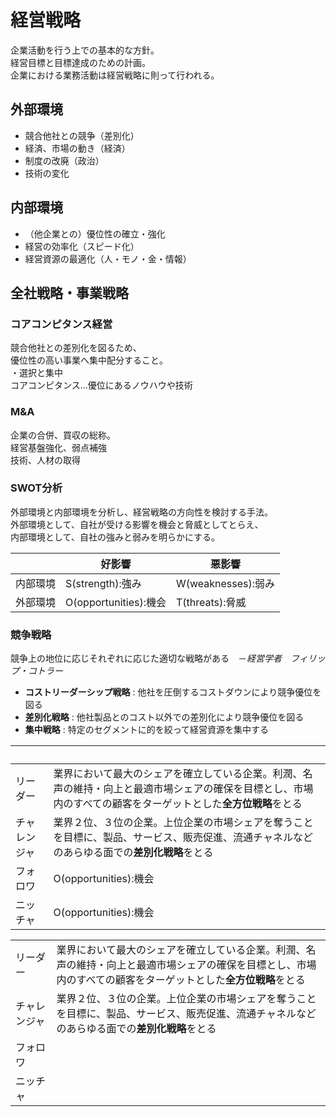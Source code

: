 # 経営戦略 #

企業活動を行う上での基本的な方針。  
経営目標と目標達成のための計画。  
企業における業務活動は経営戦略に則って行われる。  

## 外部環境 ##
- 競合他社との競争（差別化）　　
- 経済、市場の動き（経済）　　
- 制度の改廃（政治）　　
- 技術の変化　　

## 内部環境 ##
- （他企業との）優位性の確立・強化  
- 経営の効率化（スピード化）
- 経営資源の最適化（人・モノ・金・情報）


## 全社戦略・事業戦略 ##
### コアコンピタンス経営 ###
競合他社との差別化を図るため、  
優位性の高い事業へ集中配分すること。  
・選択と集中  
コアコンピタンス…優位にあるノウハウや技術  
### M&A ###
企業の合併、買収の総称。  
経営基盤強化、弱点補強  
技術、人材の取得  
### SWOT分析 ###
外部環境と内部環境を分析し、経営戦略の方向性を検討する手法。  
外部環境として、自社が受ける影響を機会と脅威としてとらえ、  
内部環境として、自社の強みと弱みを明らかにする。  

| | 好影響 | 悪影響 |
----|----|---- 
| 内部環境 | S(strength):強み | W(weaknesses):弱み |
| 外部環境 | O(opportunities):機会 | T(threats):脅威 |
  
### 競争戦略 ###
競争上の地位に応じそれぞれに応じた適切な戦略がある　－*経営学者　フィリップ・コトラー*
- **コストリーダーシップ戦略** : 他社を圧倒するコストダウンにより競争優位を図る
- **差別化戦略** : 他社製品とのコスト以外での差別化により競争優位を図る
- **集中戦略** : 特定のセグメントに的を絞って経営資源を集中する

| &nbsp;&nbsp;&nbsp;&nbsp;&nbsp;&nbsp; | |
|:---------|:---|
| リーダー | 業界において最大のシェアを確立している企業。利潤、名声の維持・向上と最適市場シェアの確保を目標とし、市場内のすべての顧客をターゲットとした**全方位戦略**をとる |
| チャレンジャ | 業界２位、３位の企業。上位企業の市場シェアを奪うことを目標に、製品、サービス、販売促進、流通チャネルなどのあらゆる面での**差別化戦略**をとる |
| フォロワ | O(opportunities):機会 | T(threats):脅威 |
| ニッチャ | O(opportunities):機会 | T(threats):脅威 |


<table align="center">
    <tr>
        <td align="left" width="13%">リーダー</td>
        <td align="left">業界において最大のシェアを確立している企業。利潤、名声の維持・向上と最適市場シェアの確保を目標とし、市場内のすべての顧客をターゲットとした<b>全方位戦略</b>をとる</td>
    </tr>
    <tr>
        <td align="left">チャレンジャ</td>
        <td align="left">業界２位、３位の企業。上位企業の市場シェアを奪うことを目標に、製品、サービス、販売促進、流通チャネルなどのあらゆる面での<strong>差別化戦略</strong>をとる</td>
    </tr>
    <tr>
        <td align="left">フォロワ</td>
        <td align="left"></td>
    </tr>
    <tr>
        <td align="left">ニッチャ</td>
        <td align="left"></td>
    </tr>
</table>
